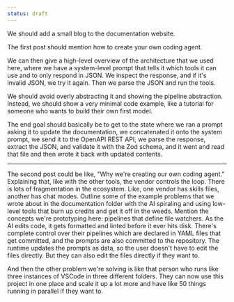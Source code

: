 ```yaml
---
status: draft
---
```


We should add a small blog to the documentation website.

The first post should mention how to create your own coding agent.

We can then give a high-level overview of the architecture that we used here, where we have a system-level prompt that tells it which tools it can use and to only respond in JSON. We inspect the response, and if it's invalid JSON, we try it again. Then we parse the JSON and run the tools.

We should avoid overly abstracting it and showing the pipeline abstraction. Instead, we should show a very minimal code example, like a tutorial for someone who wants to build their own first model.

The end goal should basically be to get to the state where we ran a prompt asking it to update the documentation, we concatenated it onto the system prompt, we send it to the OpenAPI REST API, we parse the response, extract the JSON, and validate it with the Zod schema, and it went and read that file and then wrote it back with updated contents.

---

The second post could be like, "Why we're creating our own coding agent." Explaining that, like with the other tools, the vendor controls the loop. There is lots of fragmentation in the ecosystem. Like, one vendor has skills files, another has chat modes. Outline some of the example problems that we wrote about in the documentation folder with the AI spiraling and using low-level tools that burn up credits and get it off in the weeds. Mention the concepts we're prototyping here: pipelines that define file watchers. As the AI edits code, it gets formatted and linted before it ever hits disk. There's complete control over their pipelines which are declared in YAML files that get committed, and the prompts are also committed to the repository. The runtime updates the prompts as data, so the user doesn't have to edit the files directly. But they can also edit the files directly if they want to.

And then the other problem we're solving is like that person who runs like three instances of VSCode in three different folders. They can now use this project in one place and scale it up a lot more and have like 50 things running in parallel if they want to.

